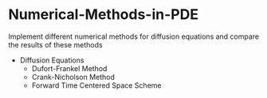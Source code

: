 # Numerical-Methods-in-PDE

Implement different numerical methods for diffusion equations and compare the results of these methods

- Diffusion Equations
  - Dufort-Frankel Method
  - Crank-Nicholson Method
  - Forward Time Centered Space Scheme


